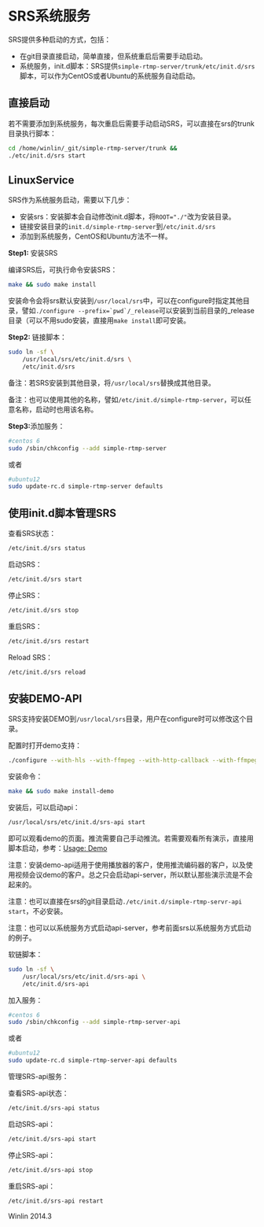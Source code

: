 # SRS系统服务

SRS提供多种启动的方式，包括：
* 在git目录直接启动，简单直接，但系统重启后需要手动启动。
* 系统服务，init.d脚本：SRS提供`simple-rtmp-server/trunk/etc/init.d/srs`脚本，可以作为CentOS或者Ubuntu的系统服务自动启动。

## 直接启动

若不需要添加到系统服务，每次重启后需要手动启动SRS，可以直接在srs的trunk目录执行脚本：

```bash
cd /home/winlin/_git/simple-rtmp-server/trunk &&
./etc/init.d/srs start
```

## LinuxService

SRS作为系统服务启动，需要以下几步：
* 安装srs：安装脚本会自动修改init.d脚本，将`ROOT="./"`改为安装目录。
* 链接安装目录的`init.d/simple-rtmp-server`到`/etc/init.d/srs`
* 添加到系统服务，CentOS和Ubuntu方法不一样。

<strong>Step1:</strong> 安装SRS

编译SRS后，可执行命令安装SRS：

```bash
make && sudo make install
```

安装命令会将srs默认安装到`/usr/local/srs`中，可以在configure时指定其他目录，譬如```./configure --prefix=`pwd`/_release```可以安装到当前目录的_release目录（可以不用sudo安装，直接用`make install`即可安装。

<strong>Step2:</strong> 链接脚本：

```bash
sudo ln -sf \
    /usr/local/srs/etc/init.d/srs \
    /etc/init.d/srs
```

备注：若SRS安装到其他目录，将`/usr/local/srs`替换成其他目录。

备注：也可以使用其他的名称，譬如`/etc/init.d/simple-rtmp-server`，可以任意名称，启动时也用该名称。

<strong>Step3:</strong>添加服务：

```bash
#centos 6
sudo /sbin/chkconfig --add simple-rtmp-server
```

或者

```bash
#ubuntu12
sudo update-rc.d simple-rtmp-server defaults
```

## 使用init.d脚本管理SRS

查看SRS状态：

```bash
/etc/init.d/srs status
```

启动SRS：

```bash
/etc/init.d/srs start
```

停止SRS：

```bash
/etc/init.d/srs stop
```

重启SRS：

```bash
/etc/init.d/srs restart
```

Reload SRS：

```bash
/etc/init.d/srs reload
```

## 安装DEMO-API

SRS支持安装DEMO到`/usr/local/srs`目录，用户在configure时可以修改这个目录。

配置时打开demo支持：

```bash
./configure --with-hls --with-ffmpeg --with-http-callback --with-ffmpeg
```

安装命令：

```bash
make && sudo make install-demo
```

安装后，可以启动api：

```bash
/usr/local/srs/etc/init.d/srs-api start
```

即可以观看demo的页面。推流需要自己手动推流。若需要观看所有演示，直接用脚本启动，参考：[Usage: Demo](https://github.com/winlinvip/simple-rtmp-server/wiki/SampleDemo)

注意：安装demo-api适用于使用播放器的客户，使用推流编码器的客户，以及使用视频会议demo的客户。总之只会启动api-server，所以默认那些演示流是不会起来的。

注意：也可以直接在srs的git目录启动`./etc/init.d/simple-rtmp-servr-api start`，不必安装。

注意：也可以以系统服务方式启动api-server，参考前面srs以系统服务方式启动的例子。

软链脚本：

```bash
sudo ln -sf \
    /usr/local/srs/etc/init.d/srs-api \
    /etc/init.d/srs-api
```

加入服务：

```bash
#centos 6
sudo /sbin/chkconfig --add simple-rtmp-server-api
```

或者

```bash
#ubuntu12
sudo update-rc.d simple-rtmp-server-api defaults
```

管理SRS-api服务：

查看SRS-api状态：

```bash
/etc/init.d/srs-api status
```

启动SRS-api：

```bash
/etc/init.d/srs-api start
```

停止SRS-api：

```bash
/etc/init.d/srs-api stop
```

重启SRS-api：

```bash
/etc/init.d/srs-api restart
```

Winlin 2014.3